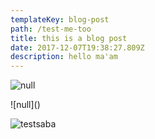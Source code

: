 ```yaml
---
templateKey: blog-post
path: /test-me-too
title: this is a blog post
date: 2017-12-07T19:38:27.809Z
description: hello ma'am
---
```

![null](/img/wireframes.jpeg)

!\[null]()



![testsaba](/img/sabaross.png)
